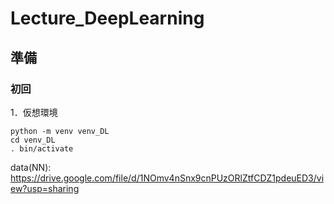 # Lecture_DeepLearning

## 準備

### 初回

1．仮想環境
```
python -m venv venv_DL
cd venv_DL
. bin/activate
```


data(NN): https://drive.google.com/file/d/1NOmv4nSnx9cnPUzORlZtfCDZ1pdeuED3/view?usp=sharing